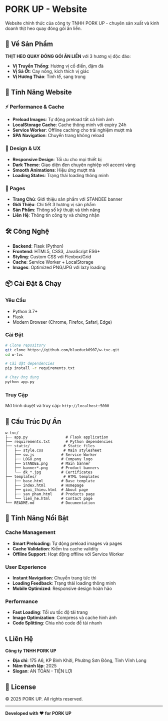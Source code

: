 ﻿# PORK UP - Website

Website chính thức của công ty TNHH PORK UP - chuyên sản xuất và kinh doanh thịt heo quay đóng gói ăn liền.

## 🍖 Về Sản Phẩm

**THỊT HEO QUAY ĐÓNG GÓI ĂN LIỀN** với 3 hương vị độc đáo:
- **Vị Truyền Thống**: Hương vị cổ điển, đậm đà
- **Vị Sả Ớt**: Cay nồng, kích thích vị giác  
- **Vị Hương Thảo**: Tinh tế, sang trọng

## 🚀 Tính Năng Website

### ⚡ Performance & Cache
- **Preload Images**: Tự động preload tất cả hình ảnh
- **LocalStorage Cache**: Cache thông minh với expiry 24h
- **Service Worker**: Offline caching cho trải nghiệm mượt mà
- **SPA Navigation**: Chuyển trang không reload

### 🎨 Design & UX
- **Responsive Design**: Tối ưu cho mọi thiết bị
- **Dark Theme**: Giao diện đen chuyên nghiệp với accent vàng
- **Smooth Animations**: Hiệu ứng mượt mà
- **Loading States**: Trạng thái loading thông minh

### 📱 Pages
- **Trang Chủ**: Giới thiệu sản phẩm với STANDEE banner
- **Giới Thiệu**: Chi tiết 3 hương vị sản phẩm
- **Sản Phẩm**: Thông số kỹ thuật và tính năng
- **Liên Hệ**: Thông tin công ty và chứng nhận

## 🛠️ Công Nghệ

- **Backend**: Flask (Python)
- **Frontend**: HTML5, CSS3, JavaScript ES6+
- **Styling**: Custom CSS với Flexbox/Grid
- **Cache**: Service Worker + LocalStorage
- **Images**: Optimized PNG/JPG với lazy loading

## 📦 Cài Đặt & Chạy

### Yêu Cầu
- Python 3.7+
- Flask
- Modern Browser (Chrome, Firefox, Safari, Edge)

### Cài Đặt
```bash
# Clone repository
git clone https://github.com/blueduck0907/w-tvc.git
cd w-tvc

# Cài đặt dependencies
pip install -r requirements.txt

# Chạy ứng dụng
python app.py
```

### Truy Cập
Mở trình duyệt và truy cập: `http://localhost:5000`

## 📁 Cấu Trúc Dự Án

```
w-tvc/
├── app.py                 # Flask application
├── requirements.txt       # Python dependencies
├── static/               # Static files
│   ├── style.css         # Main stylesheet
│   ├── sw.js            # Service Worker
│   ├── LOGO.png         # Company logo
│   ├── STANDEE.png      # Main banner
│   ├── banner*.png      # Product banners
│   └── dk_*.jpg         # Certificates
├── templates/            # HTML templates
│   ├── base.html        # Base template
│   ├── index.html       # Homepage
│   ├── gioi_thieu.html  # About page
│   ├── san_pham.html    # Products page
│   └── lien_he.html     # Contact page
└── README.md            # Documentation
```

## 🎯 Tính Năng Nổi Bật

### Cache Management
- **Smart Preloading**: Tự động preload images và pages
- **Cache Validation**: Kiểm tra cache validity
- **Offline Support**: Hoạt động offline với Service Worker

### User Experience
- **Instant Navigation**: Chuyển trang tức thì
- **Loading Feedback**: Trạng thái loading thông minh
- **Mobile Optimized**: Responsive design hoàn hảo

### Performance
- **Fast Loading**: Tối ưu tốc độ tải trang
- **Image Optimization**: Compress và cache hình ảnh
- **Code Splitting**: Chia nhỏ code để tải nhanh

## 📞 Liên Hệ

**Công ty TNHH PORK UP**
- **Địa chỉ**: 175 A6, KP Bình Khởi, Phường Sơn Đông, Tỉnh Vĩnh Long
- **Năm thành lập**: 2025
- **Slogan**: AN TOÀN - TIỆN LỢI

## 📄 License

© 2025 PORK UP. All rights reserved.

---

**Developed with ❤️ for PORK UP**